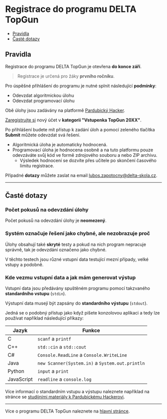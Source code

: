 # Registrace do programu DELTA TopGun

- [Pravidla](#pravidla)
- [Časté dotazy](#caste-dotazy)

## <a name="pravidla"></a> Pravidla

Registrace do programu DELTA TopGun je otevřena **do konce září**.

> Registrace je určená pro žáky **prvního ročníku**.

Pro úspěšné přihlášení do programu je nutné splnit následující **podmínky**:

- Odevzdat algoritmickou úlohu
- Odevzdat programovací úlohu

Obě úlohy jsou zadávány na platformě [Pardubický Hacker](https://pardubicky-hacker.cz).

[Zaregistrujte si](https://pardubicky-hacker.cz/register) nový účet v **kategorii "Vstupenka TopGun 20XX"**.

Po přihlášení budete mít přístup k zadání úloh a pomocí zeleného tlačítka **Submit** můžete odevzdat svá řešení.

- Algoritmická úloha je automaticky hodnocená.
- Programovací úloha je hodnocena osobně a na tuto platformu pouze odevzáváte svůj kód ve formě zdrojového souboru a nebo ZIP archivu.
  - Výsledek hodnocení se dozvíte přes učitele po skončení časového limitu registrace.

Případné **dotazy** můžete zaslat na email <lubos.zapotocny@delta-skola.cz>.

---

## <a name="caste-dotazy"></a> Časté dotazy

### <a name="pocet-pokusu"></a> Počet pokusů na odevzdání úlohy

Počet pokusů na odevzdání úlohy je **neomezený**.

### <a name="chybne-reseni"></a> Systém označuje řešení jako chybné, ale nezobrazuje proč

Úlohy obsahují také **skryté** testy a pokud na nich program nepracuje správně, tak je odevzdání označeno jako chybné.

V těchto testech jsou různé vstupní data testující mezní případy, velké vstupy a podobně.

### <a name="vstupni-data"></a> Kde vezmu vstupní data a jak mám generovat výstup

Vstupní data jsou předávány spuštěném programu pomocí takzvaného **standardního vstupu** (`stdin`).

Výstupní data musejí být zapsány do **standardního výstupu** (`stdout`).

Jedná se o podobný přístup jako když píšete konzolovou aplikaci a tedy lze používat například následující příkazy:

| Jazyk | Funkce |
|------|--------|
| C | `scanf` a `printf` |
| C++ | `std::cin` a `std::cout` |
| C# | `Console.ReadLine` a `Console.WriteLine` |
| Java | `new Scanner(System.in)` a `System.out.println` |
| Python | `input` a `print` |
| JavaScript | `readline` a `console.log` |

Více informací o standardním vstupu a výstupu naleznete například na stránce se [studijními materiály k Pardubickému Hackerovi](https://github.com/delta-cs/seminar/tree/main/studijni-materialy).

--- 

Více o programu DELTA TopGun naleznete na [hlavní stránce](../README.md).
